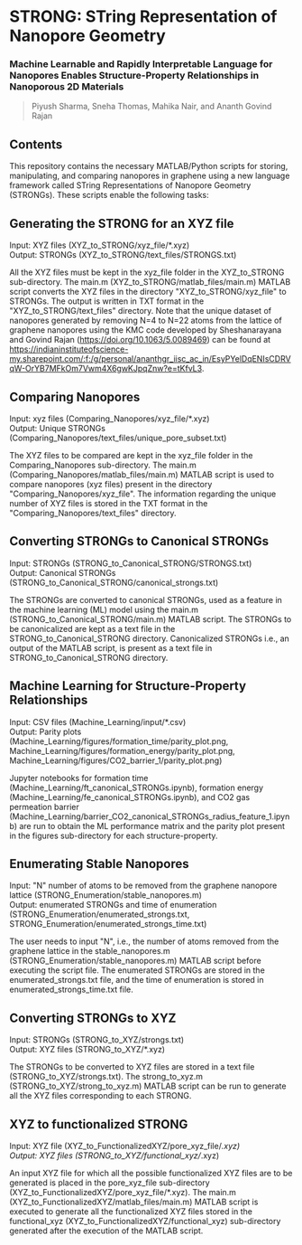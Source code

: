 # STRONG: STring Representation of Nanopore Geometry

### Machine Learnable and Rapidly Interpretable Language for Nanopores Enables Structure-Property Relationships in Nanoporous 2D Materials
> Piyush Sharma, Sneha Thomas, Mahika Nair, and Ananth Govind Rajan

## Contents
This repository contains the necessary MATLAB/Python scripts for storing, manipulating, and comparing nanopores in graphene using a new language framework called STring Representations of Nanopore Geometry (STRONGs). These scripts enable the following tasks:

## Generating the STRONG for an XYZ file
Input: XYZ files (XYZ_to_STRONG/xyz_file/*.xyz) <br>
Output: STRONGs (XYZ_to_STRONG/text_files/STRONGS.txt)

All the XYZ files must be kept in the xyz_file folder in the XYZ_to_STRONG sub-directory. The main.m (XYZ_to_STRONG/matlab_files/main.m) MATLAB script converts the XYZ files in the directory "XYZ_to_STRONG/xyz_file" to STRONGs. The output is written in TXT format in the "XYZ_to_STRONG/text_files" directory.
Note that the unique dataset of nanopores generated by removing N=4 to N=22 atoms from the lattice of graphene nanopores using the KMC code developed by Sheshanarayana and Govind Rajan (https://doi.org/10.1063/5.0089469) can be found at https://indianinstituteofscience-my.sharepoint.com/:f:/g/personal/ananthgr_iisc_ac_in/EsyPYelDqENIsCDRVqW-OrYB7MFkOm7Vwm4X6gwKJpqZnw?e=tKfvL3.

## Comparing Nanopores
Input: xyz files (Comparing_Nanopores/xyz_file/*.xyz) <br>
Output: Unique STRONGs (Comparing_Nanopores/text_files/unique_pore_subset.txt)

The XYZ files to be compared are kept in the xyz_file folder in the Comparing_Nanopores sub-directory. The main.m (Comparing_Nanopores/matlab_files/main.m) MATLAB script is used to compare nanopores (xyz files) present in the directory "Comparing_Nanopores/xyz_file". The information regarding the unique number of XYZ files is stored in the TXT format in the "Comparing_Nanopores/text_files" directory.

## Converting STRONGs to Canonical STRONGs
Input: STRONGs (STRONG_to_Canonical_STRONG/STRONGS.txt) <br>
Output: Canonical STRONGs (STRONG_to_Canonical_STRONG/canonical_strongs.txt)

The STRONGs are converted to canonical STRONGs, used as a feature in the machine learning (ML) model using the main.m (STRONG_to_Canonical_STRONG/main.m) MATLAB script. The STRONGs to be canonicalized are kept as a text file in the STRONG_to_Canonical_STRONG directory. Canonicalized STRONGs i.e., an output of the MATLAB script, is present as a text file in STRONG_to_Canonical_STRONG directory. 

## Machine Learning for Structure-Property Relationships
Input: CSV files (Machine_Learning/input/*.csv) <br>
Output: Parity plots (Machine_Learning/figures/formation_time/parity_plot.png, Machine_Learning/figures/formation_energy/parity_plot.png, Machine_Learning/figures/CO2_barrier_1/parity_plot.png)

Jupyter notebooks for formation time (Machine_Learning/ft_canonical_STRONGs.ipynb), formation energy (Machine_Learning/fe_canonical_STRONGs.ipynb), and CO2 gas permeation barrier (Machine_Learning/barrier_CO2_canonical_STRONGs_radius_feature_1.ipynb) are run to obtain the ML performance matrix and the parity plot present in the figures sub-directory for each structure-property.  

## Enumerating Stable Nanopores
Input: "N" number of atoms to be removed from the graphene nanopore lattice (STRONG_Enumeration/stable_nanopores.m) <br>
Output: enumerated STRONGs and time of enumeration (STRONG_Enumeration/enumerated_strongs.txt, STRONG_Enumeration/enumerated_strongs_time.txt)

The user needs to input "N", i.e., the number of atoms removed from the graphene lattice in the stable_nanopores.m (STRONG_Enumeration/stable_nanopores.m) MATLAB script before executing the script file. The enumerated STRONGs are stored in the enumerated_strongs.txt file, and the time of enumeration is stored in enumerated_strongs_time.txt file. 

## Converting STRONGs to XYZ
Input: STRONGs (STRONG_to_XYZ/strongs.txt) <br>
Output: XYZ files (STRONG_to_XYZ/*.xyz)

The STRONGs to be converted to XYZ files are stored in a text file (STRONG_to_XYZ/strongs.txt). The strong_to_xyz.m (STRONG_to_XYZ/strong_to_xyz.m) MATLAB script can be run to generate all the XYZ files corresponding to each STRONG. 

## XYZ to functionalized STRONG
Input: XYZ file (XYZ_to_FunctionalizedXYZ/pore_xyz_file/*.xyz) <br>
Output: XYZ files (STRONG_to_XYZ/functional_xyz/*.xyz)

An input XYZ file for which all the possible functionalized XYZ files are to be generated is placed in the pore_xyz_file sub-directory (XYZ_to_FunctionalizedXYZ/pore_xyz_file/*.xyz). The main.m (XYZ_to_FunctionalizedXYZ/matlab_files/main.m) MATLAB script is executed to generate all the functionalized XYZ files stored in the functional_xyz (XYZ_to_FunctionalizedXYZ/functional_xyz) sub-directory generated after the execution of the MATLAB script.
